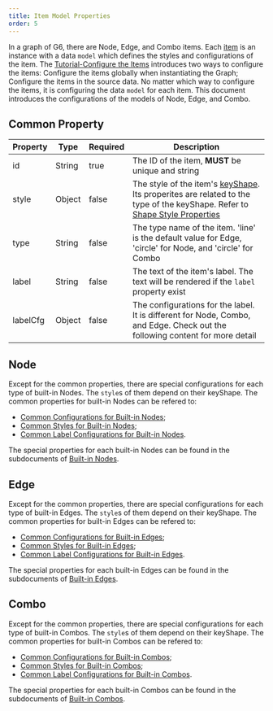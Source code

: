 ```yaml
---
title: Item Model Properties
order: 5
---
```


In a graph of G6, there are Node, Edge, and Combo items. Each [item](/en/docs/api/nodeEdge/Item) is an instance with a data `model` which defines the styles and configurations of the item. The [Tutorial-Configure the Items](/en/docs/manual/tutorial/elements#configure-the-properties) introduces two ways to configure the items: Configure the items globally when instantiating the Graph; Configure the items in the source data. No matter which way to configure the items, it is configuring the data `model` for each item. This document introduces the configurations of the models of Node, Edge, and Combo.

## Common Property

| Property | Type | Required | Description |
| --- | --- | --- | --- |
| id | String | true | The ID of the item, **MUST** be unique and string |
| style | Object | false | The style of the item's [keyShape](/en/docs/manual/middle/elements/shape-keyshape). Its properites are related to the type of the keyShape. Refer to [Shape Style Properties](/en/docs/api/nodeEdge/shapeProperties) |
| type | String | false | The type name of the item. 'line' is the default value for Edge, 'circle' for Node, and 'circle' for Combo |
| label | String | false | The text of the item's label. The text will be rendered if the `label` property exist |
| labelCfg | Object | false | The configurations for the label. It is different for Node, Combo, and Edge. Check out the following content for more detail |

## Node

Except for the common properties, there are special configurations for each type of built-in Nodes. The `style`s of them depend on their keyShape. The common properties for built-in Nodes can be refered to:

- [Common Configurations for Built-in Nodes](/en/docs/manual/middle/elements/nodes/defaultNode#common-property);
- [Common Styles for Built-in Nodes](/en/docs/manual/middle/elements/nodes/defaultNode#style);
- [Common Label Configurations for Built-in Nodes](/en/docs/manual/middle/elements/nodes/defaultNode#label-and-labelcfg).

The special properties for each built-in Nodes can be found in the subdocuments of [Built-in Nodes](/en/docs/manual/middle/elements/nodes/defaultNode).

## Edge

Except for the common properties, there are special configurations for each type of built-in Edges. The `style`s of them depend on their keyShape. The common properties for built-in Edges can be refered to:

- [Common Configurations for Built-in Edges](/en/docs/manual/middle/elements/edges/defaultEdge#the-common-property);
- [Common Styles for Built-in Edges](/en/docs/manual/middle/elements/edges/defaultEdge#style);
- [Common Label Configurations for Built-in Edges](/en/docs/manual/middle/elements/edges/defaultEdge#label-and-labelcfg).

The special properties for each built-in Edges can be found in the subdocuments of [Built-in Edges](/en/docs/manual/middle/elements/edges/defaultEdge).

## Combo

Except for the common properties, there are special configurations for each type of built-in Combos. The `style`s of them depend on their keyShape. The common properties for built-in Combos can be refered to:

- [Common Configurations for Built-in Combos](/en/docs/manual/middle/elements/combos/defaultCombo#common-property);
- [Common Styles for Built-in Combos](/en/docs/manual/middle/elements/combos/defaultCombo#style);
- [Common Label Configurations for Built-in Combos](/en/docs/manual/middle/elements/combos/defaultCombo#label-and-labelcfg).

The special properties for each built-in Combos can be found in the subdocuments of [Built-in Combos](/en/docs/manual/middle/elements/combos/defaultCombo).
